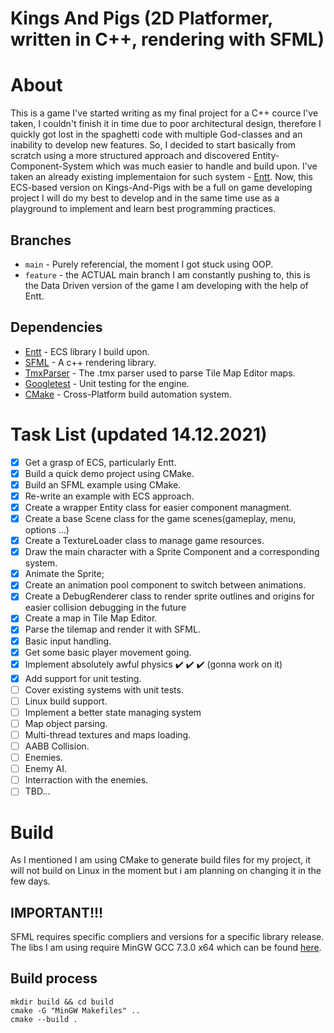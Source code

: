 # Kings And Pigs (2D Platformer, written in C++, rendering with SFML)
# About 
This is a game I've started writing as my final project for a C++ cource I've taken, I couldn't finish it in time due to poor architectural design,
therefore I quickly got lost in the spaghetti code with multiple God-classes and an inability to develop new features.
So, I decided to start basically from scratch using a more structured approach and discovered Entity-Component-System which was much easier to handle and build upon.
I've taken an already existing implementaion for such system - [Entt](https://github.com/skypjack/entt/). Now, this ECS-based version on Kings-And-Pigs with be a full on 
game developing project I will do my best to develop and in the same time use as a playground to implement and learn best programming practices.
## Branches
- `main`  - Purely referencial, the moment I got stuck using OOP.
- `feature` - the ACTUAL main branch I am constantly pushing to, this is the Data Driven version of the game I am developing with the help of Entt.

## Dependencies 
- [Entt](https://github.com/skypjack/entt/) - ECS library I build upon.
- [SFML](https://www.sfml-dev.org/) - A c++ rendering library.
- [TmxParser](https://github.com/sainteos/tmxparser/) - The .tmx parser used to parse Tile Map Editor maps.
- [Googletest](https://github.com/google/googletest/) - Unit testing for the engine.
- [CMake](https://github.com/google/googletest/) - Cross-Platform build automation system.

# Task List (updated 14.12.2021)
- [x] Get a grasp of ECS, particularly Entt. 
- [x] Build a quick demo project using CMake.
- [X] Build an SFML example using CMake.
- [X] Re-write an example with ECS approach.
- [X] Create a wrapper Entity class for easier component managment.
- [X] Create a base Scene class for the game scenes(gameplay, menu, options ...)
- [X] Create a TextureLoader class to manage game resources.
- [X] Draw the main character with a Sprite Component and a corresponding system.
- [X] Animate the Sprite;
- [X] Create an animation pool component to switch between animations.
- [X] Create a DebugRenderer class to render sprite outlines and origins for easier collision debugging in the future
- [X] Create a map in Tile Map Editor.
- [X] Parse the tilemap and render it with SFML.
- [X] Basic input handling.
- [X] Get some basic player movement going.
- [X] Implement absolutely awful physics :heavy_check_mark: :heavy_check_mark: :heavy_check_mark: (gonna work on it)
- [X] Add support for unit testing.
- [ ] Cover existing systems with unit tests. 
- [ ] Linux build support.
- [ ] Implement a better state managing system
- [ ] Map object parsing.
- [ ] Multi-thread textures and maps loading.
- [ ] AABB Collision.
- [ ] Enemies.
- [ ] Enemy AI.
- [ ] Interraction with the enemies.
- [ ] TBD...
# Build
As I mentioned I am using CMake to generate build files for my project, it will not build on Linux in the moment but i am planning on changing it in the few days.
## IMPORTANT!!! 
SFML requires specific compliers and versions for a specific library release. The libs I am using require MinGW GCC 7.3.0 x64 which can be found [here](https://sourceforge.net/projects/mingw-w64/files/Toolchains%20targetting%20Win64/Personal%20Builds/mingw-builds/7.3.0/threads-posix/seh/x86_64-7.3.0-release-posix-seh-rt_v5-rev0.7z/download).
## Build process 

```
mkdir build && cd build
cmake -G "MinGW Makefiles" ..
cmake --build .
```
